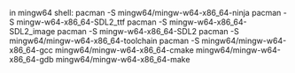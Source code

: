 in mingw64 shell:
 pacman -S mingw64/mingw-w64-x86_64-ninja
 pacman -S mingw-w64-x86_64-SDL2_ttf
 pacman -S mingw-w64-x86_64-SDL2_image
 pacman -S mingw-w64-x86_64-SDL2
 pacman -S mingw64/mingw-w64-x86_64-toolchain
 pacman -S mingw64/mingw-w64-x86_64-gcc mingw64/mingw-w64-x86_64-cmake mingw64/mingw-w64-x86_64-gdb mingw64/mingw-w64-x86_64-make